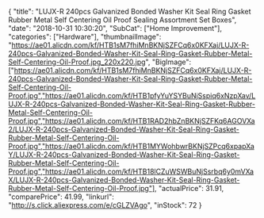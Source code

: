 {
	"title": "LUJX-R 240pcs Galvanized Bonded Washer Kit Seal Ring Gasket Rubber Metal Self Centering Oil Proof Sealing Assortment Set Boxes",
	"date": "2018-10-31 10:30:20",
	"SubCat": ["Home Improvement"],
	"categories": ["Hardware"],
	"thumbnailImage": "https://ae01.alicdn.com/kf/HTB1sM7fhiMnBKNjSZFCq6x0KFXaj/LUJX-R-240pcs-Galvanized-Bonded-Washer-Kit-Seal-Ring-Gasket-Rubber-Metal-Self-Centering-Oil-Proof.jpg_220x220.jpg",
	"BigImage": ["https://ae01.alicdn.com/kf/HTB1sM7fhiMnBKNjSZFCq6x0KFXaj/LUJX-R-240pcs-Galvanized-Bonded-Washer-Kit-Seal-Ring-Gasket-Rubber-Metal-Self-Centering-Oil-Proof.jpg","https://ae01.alicdn.com/kf/HTB1pfyYuYSYBuNjSspiq6xNzpXav/LUJX-R-240pcs-Galvanized-Bonded-Washer-Kit-Seal-Ring-Gasket-Rubber-Metal-Self-Centering-Oil-Proof.jpg","https://ae01.alicdn.com/kf/HTB1RAD2hbZnBKNjSZFKq6AGOVXa2/LUJX-R-240pcs-Galvanized-Bonded-Washer-Kit-Seal-Ring-Gasket-Rubber-Metal-Self-Centering-Oil-Proof.jpg","https://ae01.alicdn.com/kf/HTB1MYWohbwrBKNjSZPcq6xpapXaY/LUJX-R-240pcs-Galvanized-Bonded-Washer-Kit-Seal-Ring-Gasket-Rubber-Metal-Self-Centering-Oil-Proof.jpg","https://ae01.alicdn.com/kf/HTB18lCZuWSWBuNjSsrbq6y0mVXaX/LUJX-R-240pcs-Galvanized-Bonded-Washer-Kit-Seal-Ring-Gasket-Rubber-Metal-Self-Centering-Oil-Proof.jpg"],
	"actualPrice": 31.91,
	"comparePrice": 41.99,
	"linkurl": "http://s.click.aliexpress.com/e/cGLZVAgo",
	"inStock": 72
}
